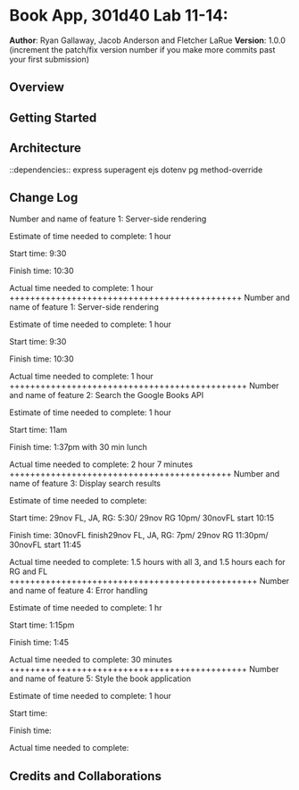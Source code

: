 # Book App, 301d40 Lab 11-14:

**Author**: Ryan Gallaway, Jacob Anderson and Fletcher LaRue
**Version**: 1.0.0 (increment the patch/fix version number if you make more commits past your first submission)

## Overview
<!-- Provide a high level overview of what this application is and why you are building it, beyond the fact that it's an assignment for a Code Fellows 301 class. (i.e. What's your problem domain?) -->

## Getting Started
<!-- What are the steps that a user must take in order to build this app on their own machine and get it running? -->

## Architecture
::dependencies::
express 
superagent
ejs
dotenv
pg
method-override
<!-- Provide a detailed description of the application design. What technologies (languages, libraries, etc) you're using, and any other relevant design information. -->

## Change Log
<!-- Use this area to document the iterative changes made to your application as each feature is successfully implemented. Use time stamps. Here's an examples:

01-01-2001 4:59pm - Application now has a fully-functional express server, with GET and POST routes for the book resource.
-->

Number and name of feature 1: Server-side rendering

Estimate of time needed to complete: 1 hour

Start time: 9:30

Finish time: 10:30

Actual time needed to complete: 1 hour
+++++++++++++++++++++++++++++++++++++++++++++
Number and name of feature 1: Server-side rendering

Estimate of time needed to complete: 1 hour

Start time: 9:30

Finish time: 10:30

Actual time needed to complete: 1 hour
++++++++++++++++++++++++++++++++++++++++++++++
Number and name of feature 2: Search the Google Books API

Estimate of time needed to complete: 1 hour

Start time: 11am

Finish time: 1:37pm with 30 min lunch

Actual time needed to complete: 2 hour 7 minutes
+++++++++++++++++++++++++++++++++++++++++++
Number and name of feature 3: Display search results

Estimate of time needed to complete: 

Start time: 29nov FL, JA, RG: 5:30/ 29nov RG 10pm/ 30novFL start 10:15

Finish time: 30novFL finish29nov FL, JA, RG: 7pm/ 29nov RG 11:30pm/ 30novFL start 11:45

Actual time needed to complete: 1.5 hours with all 3, and 1.5 hours each for RG and FL
++++++++++++++++++++++++++++++++++++++++++++++++
Number and name of feature 4: Error handling 

Estimate of time needed to complete: 1 hr   

Start time: 1:15pm

Finish time: 1:45

Actual time needed to complete: 30 minutes
++++++++++++++++++++++++++++++++++++++++++++++
Number and name of feature 5: Style the book application

Estimate of time needed to complete: 1 hour

Start time: 

Finish time: 

Actual time needed to complete: 

## Credits and Collaborations
<!-- Give credit (and a link) to other people or resources that helped you build this application. -->
